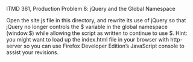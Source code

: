ITMD 361, Production Problem 8: jQuery and the Global Namespace

Open the site.js file in this directory, and rewrite its use of jQuery so that jQuery no longer controls the $ variable in the global namespace (window.$) while allowing the script as written to continue to use $. Hint: you might want to load up the index.html file in your browser with http-server so you can use Firefox Developer Edition’s JavaScript console to assist your revisions.